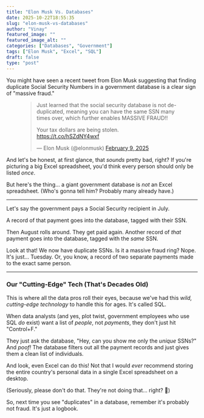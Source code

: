 ```yaml
---
title: "Elon Musk Vs. Databases"
date: 2025-10-22T18:55:35
slug: "elon-musk-vs-databases"
author: "Vinay"
featured_image: ""
featured_image_alt: ""
categories: ["Databases", "Government"]
tags: ["Elon Musk", "Excel", "SQL"]
draft: false
type: "post"
---
```


<p>You might have seen a recent tweet from Elon Musk suggesting that finding duplicate Social Security Numbers in a government database is a clear sign of "massive fraud."</p>

<figure ><div >
<blockquote class="twitter-tweet" data-width="500" data-dnt="true"><p lang="en" dir="ltr">Just learned that the social security database is not de-duplicated, meaning you can have the same SSN many times over, which further enables MASSIVE FRAUD!!

Your tax dollars are being stolen. <a href="https://t.co/hSZdNY4wxf">https://t.co/hSZdNY4wxf</a></p>&mdash; Elon Musk (@elonmusk) <a href="https://twitter.com/elonmusk/status/1888484555092312466?ref_src=twsrc%5Etfw">February 9, 2025</a></blockquote><script async src="https://platform.twitter.com/widgets.js" charset="utf-8"></script>
</div></figure>

<p>And let's be honest, at first glance, that <em>sounds</em> pretty bad, right? If you're picturing a big Excel spreadsheet, you'd think every person should only be listed <em>once</em>.</p>

<p>But here's the thing&#8230; a giant government database is <em>not</em> an Excel spreadsheet. (Who's gonna tell him? Probably many already have.)</p>

<hr />

<p>Let's say the government pays a Social Security recipient in July.</p>

<p>A record of that payment goes into the database, tagged with their SSN.</p>

<p>Then August rolls around. They get paid again. Another record of <em>that</em> payment goes into the database, tagged with the <em>same</em> SSN.</p>

<p>Look at that! We now have duplicate SSNs. Is it a massive fraud ring? Nope. It's just&#8230; Tuesday. Or, you know, a record of two separate payments made to the exact same person.</p>

<hr />

### Our "Cutting-Edge" Tech (That's Decades Old)

<p>This is where all the data pros roll their eyes, because we've had this <em>wild, cutting-edge technology</em> to handle this for ages. It's called SQL.</p>

<p>When data analysts (and yes, plot twist, government employees who use SQL <em>do</em> exist) want a list of <em>people</em>, not <em>payments</em>, they don't just hit "Control+F."</p>

<p>They just ask the database, "Hey, can you show me only the <em>unique</em> SSNs?" And <em>poof!</em> The database filters out all the payment records and just gives them a clean list of individuals.</p>

<p>And look, even Excel can do this! Not that I would <em>ever</em> recommend storing the entire country's personal data in a single Excel spreadsheet on a desktop.</p>

<p>(Seriously, please don't do that. They're not doing that&#8230; right? 🤨)</p>

<p>So, next time you see "duplicates" in a database, remember it's probably not fraud. It's just a logbook.</p>
